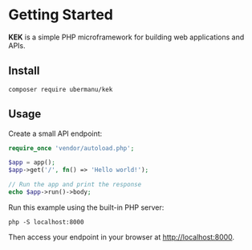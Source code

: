 # Getting Started

**KEK** is a simple PHP microframework for building web applications and APIs.

## Install

    composer require ubermanu/kek

## Usage

Create a small API endpoint:

```php
require_once 'vendor/autoload.php';

$app = app();
$app->get('/', fn() => 'Hello world!');

// Run the app and print the response
echo $app->run()->body;
```

Run this example using the built-in PHP server:

    php -S localhost:8000

Then access your endpoint in your browser at [http://localhost:8000](http://localhost:8000).
